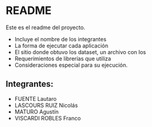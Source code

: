 # README
Este es el readme del proyecto.
- Incluye el nombre de los integrantes
- La forma de ejecutar cada aplicación
- El sitio donde obtuvo los dataset, un archivo con los
- Requerimientos de librerías que utiliza 
- Consideraciones especial para su ejecución.


## Integrantes:
- FUENTE Lautaro 
- LASCOURS RUIZ Nicolás
- MATURO Agustín
- VISCARDI ROBLES Franco



